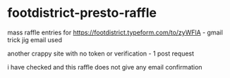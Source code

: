 # footdistrict-presto-raffle
mass raffle entries for https://footdistrict.typeform.com/to/zyWFlA - gmail trick jig email used 

another crappy site with no token or verification - 1 post request 

i have checked and this raffle does not give any email confirmation 
